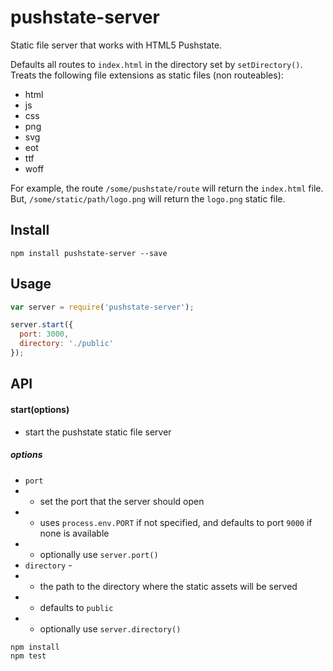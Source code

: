pushstate-server
================

Static file server that works with HTML5 Pushstate.

Defaults all routes to ` index.html ` in the directory set by ` setDirectory() `. Treats the following file extensions as static files (non routeables):

* html
* js
* css
* png
* svg
* eot
* ttf
* woff

For example, the route ` /some/pushstate/route ` will return the ` index.html ` file. But, ` /some/static/path/logo.png ` will return the ` logo.png ` static file.

## Install

```
npm install pushstate-server --save
```

## Usage

```js
var server = require('pushstate-server');

server.start({
  port: 3000,
  directory: './public'
});
```

## API

#### start(options)
* start the pushstate static file server

##### options

* `port` 
* * set the port that the server should open
* * uses ` process.env.PORT ` if not specified, and defaults to port ` 9000 ` if none is available
* * optionally use `server.port()`
* `directory` - 
* * the path to the directory where the static assets will be served
* * defaults to ` public `
* * optionally use `server.directory()`

```
npm install
npm test
```
